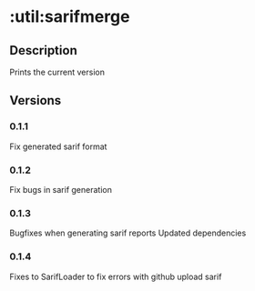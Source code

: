 # :util:sarifmerge
## Description
Prints the current version
## Versions
### 0.1.1
Fix generated sarif format
### 0.1.2
Fix bugs in sarif generation
### 0.1.3
Bugfixes when generating sarif reports
Updated dependencies
### 0.1.4
Fixes to SarifLoader to fix errors with github upload sarif